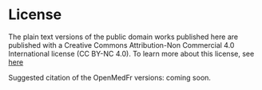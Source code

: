 
# License

The plain text versions of the public domain works published here are published
with a Creative Commons Attribution-Non Commercial 4.0 International license
(CC BY-NC 4.0).  To learn more about this license, see [here](https://creativecommons.org/licenses/by-nc/4.0/)

Suggested citation of the OpenMedFr versions: coming soon.

